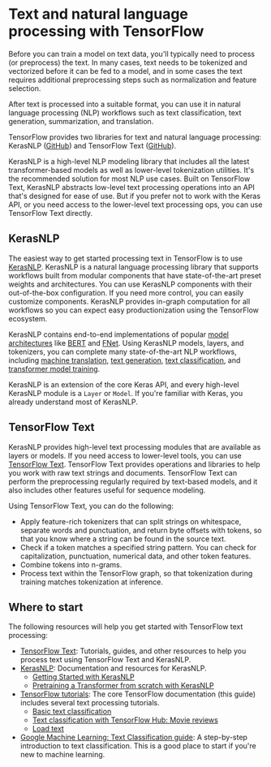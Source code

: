 # Text and natural language processing with TensorFlow

Before you can train a model on text data, you'll typically need to process
(or preprocess) the text. In many cases, text needs to be tokenized and
vectorized before it can be fed to a model, and in some cases the text requires
additional preprocessing steps such as normalization and feature selection.

After text is processed into a suitable format, you can use it in natural
language processing (NLP) workflows such as text classification, text
generation, summarization, and translation.

TensorFlow provides two libraries for text and natural language processing:
KerasNLP ([GitHub](https://github.com/keras-team/keras-nlp)) and
TensorFlow Text ([GitHub](https://github.com/tensorflow/text)).

KerasNLP is a high-level NLP modeling library that includes all the latest
transformer-based models as well as lower-level tokenization utilities. It's the
recommended solution for most NLP use cases. Built on TensorFlow Text, KerasNLP
abstracts low-level text processing operations into an API that's designed for
ease of use. But if you prefer not to work with the Keras API, or you need
access to the lower-level text processing ops, you can use TensorFlow Text
directly.

## KerasNLP

The easiest way to get started processing text in TensorFlow is to use
[KerasNLP](https://keras.io/keras_nlp/). KerasNLP is a natural language
processing library that supports workflows built from modular components that
have state-of-the-art preset weights and architectures. You can use KerasNLP
components with their out-of-the-box configuration. If you need more control,
you can easily customize components. KerasNLP provides in-graph computation for
all workflows so you can expect easy productionization using the TensorFlow
ecosystem.

KerasNLP contains end-to-end implementations of popular
[model architectures](https://keras.io/api/keras_nlp/models/) like
[BERT](https://keras.io/api/keras_nlp/models/bert/) and
[FNet](https://keras.io/api/keras_nlp/models/f_net/). Using KerasNLP models,
layers, and tokenizers, you can complete many state-of-the-art NLP workflows,
including
[machine translation](https://keras.io/examples/nlp/neural_machine_translation_with_keras_nlp/),
[text generation](https://keras.io/examples/generative/text_generation_gpt/),
[text classification](https://keras.io/examples/nlp/fnet_classification_with_keras_nlp/),
and
[transformer model training](https://keras.io/guides/keras_nlp/transformer_pretraining/).

KerasNLP is an extension of the core Keras API, and every high-level KerasNLP
module is a `Layer` or `Model`. If you're familiar with Keras, you already
understand most of KerasNLP.

## TensorFlow Text

KerasNLP provides high-level text processing modules that are available as
layers or models. If you need access to lower-level tools, you can use
[TensorFlow Text](https://www.tensorflow.org/text/guide/tf_text_intro).
TensorFlow Text provides operations and libraries to help you work with raw text
strings and documents. TensorFlow Text can perform the preprocessing regularly
required by text-based models, and it also includes other features useful for
sequence modeling.

Using TensorFlow Text, you can do the following:

* Apply feature-rich tokenizers that can split strings on whitespace, separate
  words and punctuation, and return byte offsets with tokens, so that you know
  where a string can be found in the source text.
* Check if a token matches a specified string pattern. You can check for
  capitalization, punctuation, numerical data, and other token features.
* Combine tokens into n-grams.
* Process text within the TensorFlow graph, so that tokenization during training
  matches tokenization at inference.

## Where to start

The following resources will help you get started with TensorFlow text
processing:

* [TensorFlow Text](https://www.tensorflow.org/text): Tutorials, guides, and
  other resources to help you process text using TensorFlow Text and KerasNLP.
* [KerasNLP](https://keras.io/keras_nlp/): Documentation and resources for
  KerasNLP.
  * [Getting Started with KerasNLP](https://keras.io/guides/keras_nlp/getting_started/)
  * [Pretraining a Transformer from scratch with KerasNLP](https://keras.io/guides/keras_nlp/transformer_pretraining/)
* [TensorFlow tutorials](https://www.tensorflow.org/tutorials): The core
  TensorFlow documentation (this guide) includes several text processing
  tutorials.
  * [Basic text classification](https://www.tensorflow.org/tutorials/keras/text_classification)
  * [Text classification with TensorFlow Hub: Movie reviews](https://www.tensorflow.org/tutorials/keras/text_classification_with_hub)
  * [Load text](https://www.tensorflow.org/tutorials/load_data/text)
* [Google Machine Learning: Text Classification guide](https://developers.google.com/machine-learning/guides/text-classification):
  A step-by-step introduction to text classification. This is a good place to
  start if you're new to machine learning.